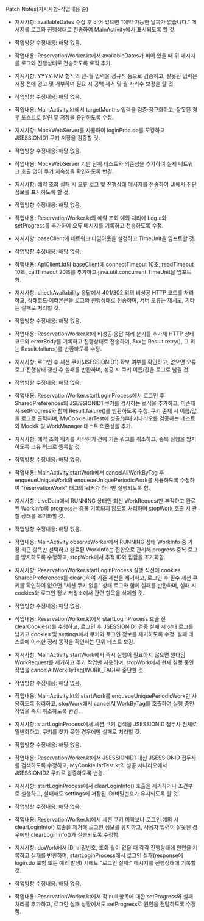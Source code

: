 Patch Notes(지시사항-작업내용 순)

- 지시사항: availableDates 수집 후 비어 있으면 "예약 가능한 날짜가 없습니다." 메시지를 로그와 진행상태로 전송하여 MainActivity에서 표시되도록 할 것.
- 작업방향 수정내용: 해당 없음.
- 작업내용: ReservationWorker.kt에서 availableDates가 비어 있을 때 위 메시지를 로그와 진행상태로 전송하도록 로직 추가.

- 지시사항: YYYY-MM 형식의 년-월 입력을 정규식 등으로 검증하고, 잘못된 입력은 저장 전에 경고 및 거부하며 필요 시 공백 제거 및 월 자리수 보정을 할 것.
- 작업방향 수정내용: 해당 없음.
- 작업내용: MainActivity.kt에서 targetMonths 입력을 검증·정규화하고, 잘못된 경우 토스트로 알린 후 저장을 중단하도록 수정.

- 지시사항: MockWebServer를 사용하여 loginProc.do를 모킹하고 JSESSIONID1 쿠키 저장을 검증할 것.
- 작업방향 수정내용: 해당 없음.
- 작업내용: MockWebServer 기반 단위 테스트와 의존성을 추가하여 실제 네트워크 호출 없이 쿠키 지속성을 확인하도록 변경.

- 지시사항: 예약 조회 실패 시 오류 로그 및 진행상태 메시지를 전송하여 UI에서 진단 정보를 표시하도록 할 것.
- 작업방향 수정내용: 해당 없음.
- 작업내용: ReservationWorker.kt의 예약 조회 예외 처리에 Log.e와 setProgress를 추가하여 오류 메시지를 기록하고 전송하도록 수정.

- 지시사항: baseClient에 네트워크 타임아웃을 설정하고 TimeUnit을 임포트할 것.
- 작업방향 수정내용: 해당 없음.
- 작업내용: ApiClient.kt의 baseClient에 connectTimeout 10초, readTimeout 10초, callTimeout 20초를 추가하고 java.util.concurrent.TimeUnit을 임포트함.

- 지시사항: checkAvailability 응답에서 401/302 외의 비성공 HTTP 코드를 처리하고, 상태코드·에러본문을 로그와 진행상태로 전송하며, 서버 오류는 재시도, 기타는 실패로 처리할 것.
- 작업방향 수정내용: 해당 없음.
- 작업내용: ReservationWorker.kt에 비성공 응답 처리 분기를 추가해 HTTP 상태코드와 errorBody를 기록하고 진행상태로 전송하며, 5xx는 Result.retry(), 그 외는 Result.failure()를 반환하도록 수정.

- 지시사항: 로그인 후 세션 쿠키(JSESSIONID1) 확보 여부를 확인하고, 없으면 오류 로그·진행상태 갱신 후 실패를 반환하며, 성공 시 쿠키 이름/값을 로그로 남길 것.
- 작업방향 수정내용: 해당 없음.
- 작업내용: ReservationWorker.startLoginProcess에서 로그인 후 SharedPreferences의 JSESSIONID1 쿠키를 검사하는 로직을 추가하고, 미존재 시 setProgress와 함께 Result.failure()를 반환하도록 수정. 쿠키 존재 시 이름/값을 로그로 출력하며, MyCookieJarTest에 성공/실패 시나리오를 검증하는 테스트와 MockK 및 WorkManager 테스트 의존성을 추가.

- 지시사항: 예약 조회 워커를 시작하기 전에 기존 워크를 취소하고, 중복 실행을 방지하도록 고유 워크로 등록할 것.
- 작업방향 수정내용: 해당 없음.
- 작업내용: MainActivity.startWork에서 cancelAllWorkByTag 후 enqueueUniqueWork와 enqueueUniquePeriodicWork를 사용하도록 수정하여 "reservationWork" 태그의 워커가 하나만 실행되도록 함.

- 지시사항: LiveData에서 RUNNING 상태인 최신 WorkRequest만 추적하고 완료된 WorkInfo의 progress는 중복 기록되지 않도록 처리하며 stopWork 호출 시 관찰 상태를 초기화할 것.
- 작업방향 수정내용: 해당 없음.
- 작업내용: MainActivity.observeWorker에서 RUNNING 상태 WorkInfo 중 가장 최근 항목만 선택하고 완료된 WorkInfo는 집합으로 관리해 progress 중복 로그를 방지하도록 수정하고, stopWork에서 추적 ID와 집합을 초기화함.

- 지시사항: ReservationWorker.startLoginProcess 실행 직전에 cookies SharedPreferences를 clear()하여 기존 세션을 제거하고, 로그인 후 필수 세션 쿠키를 확인하여 없으면 "세션 쿠키 없음" 상태 로그와 함께 실패를 반환하며, 실패 시 cookies와 로그인 정보 저장소에서 관련 항목을 삭제할 것.
- 작업방향 수정내용: 해당 없음.
- 작업내용: ReservationWorker.kt에서 startLoginProcess 호출 전 clearCookies()를 수행하고, 로그인 후 JSESSIONID1 검증 실패 시 상태 로그를 남기고 cookies 및 settings에서 쿠키와 로그인 정보를 제거하도록 수정. 실패 테스트에 이러한 정리 동작을 확인하는 단위 테스트 보강.

- 지시사항: MainActivity.startWork에서 즉시 실행이 필요하지 않으면 원타임 WorkRequest를 제거하고 주기 작업만 사용하며, stopWork에서 현재 실행 중인 작업을 cancelAllWorkByTag(WORK_TAG)로 중단할 것.
- 작업방향 수정내용: 해당 없음.
- 작업내용: MainActivity.kt의 startWork를 enqueueUniquePeriodicWork만 사용하도록 정리하고, stopWork에서 cancelAllWorkByTag를 호출하여 실행 중인 작업을 즉시 취소하도록 변경.

- 지시사항: startLoginProcess에서 세션 쿠키 검색을 JSESSIONID 접두사 전체로 일반화하고, 쿠키를 찾지 못한 경우에만 실패로 처리할 것.
- 작업방향 수정내용: 해당 없음.
- 작업내용: ReservationWorker.kt에서 JSESSIONID1 대신 JSESSIONID 접두사를 검색하도록 수정하고, MyCookieJarTest.kt의 성공 시나리오에서 JSESSIONID2 쿠키로 검증하도록 변경.

- 지시사항: startLoginProcess에서 clearLoginInfo() 호출을 제거하거나 조건부로 실행하고, 실패해도 settings에 저장된 ID/비밀번호가 유지되도록 할 것.
- 작업방향 수정내용: 해당 없음.
- 작업내용: ReservationWorker.kt에서 세션 쿠키 미확보나 로그인 예외 시 clearLoginInfo() 호출을 제거해 로그인 정보를 유지하고, 사용자 입력이 잘못된 경우에만 clearLoginInfo()가 실행되도록 수정함.

- 지시사항: doWork에서 ID, 비밀번호, 조회 월이 없을 때 각각 진행상태에 원인을 기록하고 실패를 반환하며, startLoginProcess에서 로그인 실패(response에 login.do 포함 또는 예외 발생) 시에도 "로그인 실패:" 메시지를 진행상태에 기록할 것.
- 작업방향 수정내용: 해당 없음.
- 작업내용: ReservationWorker.kt에서 각 null 항목에 대한 setProgress와 실패 처리를 추가하고, 로그인 실패 상황에서도 setProgress로 원인을 전달하도록 수정함.
